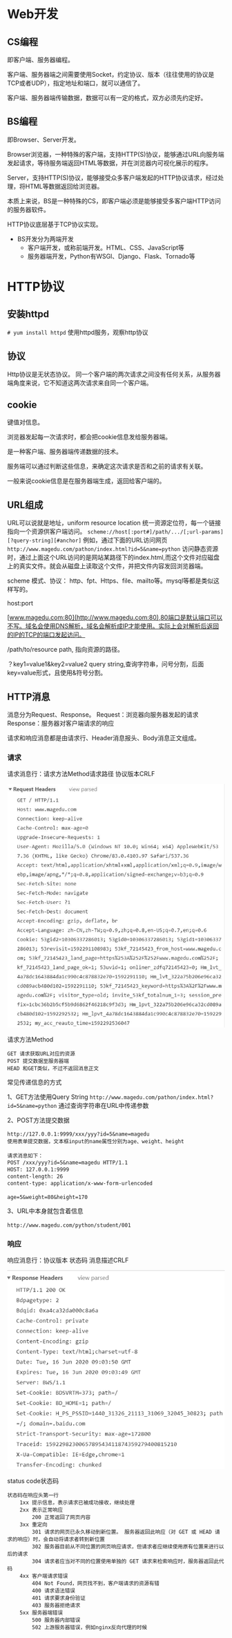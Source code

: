 # Web开发

## CS编程

即客户端、服务器编程。

客户端、服务器端之间需要使用Socket，约定协议、版本（往往使用的协议是TCP或者UDP），指定地址和端口，就可以通信了。

客户端、服务器端传输数据，数据可以有一定的格式，双方必须先约定好。

## BS编程

即Browser、Server开发。

Browser浏览器，一种特殊的客户端，支持HTTP(S)协议，能够通过URL向服务端发起请求，等待服务端返回HTML等数据，并在浏览器内可视化展示的程序。

Server，支持HTTP(S)协议，能够接受众多客户端发起的HTTP协议请求，经过处理，将HTML等数据返回给浏览器。

本质上来说，BS是一种特殊的CS，即客户端必须是能够接受多客户端HTTP访问的服务器软件。

HTTP协议底层基于TCP协议实现。

- BS开发分为两端开发
  - 客户端开发，或称前端开发。HTML、CSS、JavaScript等
  - 服务器端开发，Python有WSGI、Django、Flask、Tornado等

# HTTP协议

## 安装httpd

`# yum install httpd`
使用httpd服务，观察http协议

## 协议

Http协议是无状态协议。
同一个客户端的两次请求之间没有任何关系，从服务器端角度来说，它不知道这两次请求来自同一个客户端。

## cookie

键值对信息。

浏览器发起每一次请求时，都会把cookie信息发给服务器端。

是一种客户端、服务器端传递数据的技术。

服务端可以通过判断这些信息，来确定这次请求是否和之前的请求有关联。

一般来说cookie信息是在服务器端生成，返回给客户端的。

## URL组成

URL可以说就是地址，uniform resource location 统一资源定位符，每一个链接指向一个资源供客户端访问。
`scheme://host[:port#]/path/.../[;url-params][?query-string][#anchor]`
例如，通过下面的URL访问网页
`http://www.magedu.com/pathon/index.html?id=5&name=python`
访问静态资源时，通过上面这个URL访问的是网站某路径下的index.html,而这个文件对应磁盘上的真实文件。就会从磁盘上读取这个文件，并把文件内容发回浏览器端。

scheme 模式、协议：
http、fpt、Https、file、mailto等。mysql等都是类似这样写的。

host:port

[www.magedu.com:80](http://www.magedu.com:80),80端口是默认端口可以不写。域名会使用DNS解析，域名会解析成IP才能使用。实际上会对解析后返回的IP的TCP的端口发起访问。

/path/to/resource
path, 指向资源的路径。

？key1=value1&key2=value2
query string,查询字符串，问号分割，后面key=value形式，且使用&符号分割。

## HTTP消息

消息分为Request、Response。
Request：浏览器向服务器发起的请求
Response：服务器对客户端请求的响应

请求和响应消息都是由请求行、Header消息报头、Body消息正文组成。

### 请求

请求消息行：请求方法Method请求路径 协议版本CRLF

![格式化头信息](images/格式化头信息.jpg)

请求方法Method
```
GET 请求获取URL对应的资源
POST 提交数据至服务器端
HEAD 和GET类似，不过不返回消息正文
```

常见传递信息的方式

1、GET方法使用Query String
`http://www.magedu.com/pathon/index.html?id=5&name=python`
通过查询字符串在URL中传递参数

2、POST方法提交数据

```
http://127.0.0.1:9999/xxx/yyy?id=5&name=magedu
使用表单提交数据，文本框input的name属性分别为age、weight、height

请求消息如下：
POST /xxx/yyy?id=5&name=magedu HTTP/1.1
HOST: 127.0.0.1:9999
content-length: 26
content-type: application/x-www-form-urlencoded

age=5&weight=80&height=170
```

3、URL中本身就包含着信息

`http://www.magedu.com/python/student/001`

### 响应

响应消息行：协议版本 状态码 消息描述CRLF

![响应头信息](images/响应头信息.jpg)

status code状态码

```
状态码在响应头第一行
    1xx 提示信息，表示请求已被成功接收，继续处理
    2xx 表示正常响应
        200 正常返回了网页内容
    3xx 重定向
        301 请求的网页已永久移动到新位置。 服务器返回此响应（对 GET 或 HEAD 请求的响应）时，会自动将请求者转到新位置
        302 服务器目前从不同位置的网页响应请求，但请求者应继续使用原有位置来进行以后的请求
        304 请求者应当对不同的位置使用单独的 GET 请求来检索响应时，服务器返回此代码
    4xx 客户端请求错误
        404 Not Found，网页找不到，客户端请求的资源有错
        400 请求语法错误
        401 请求要求身份验证
        403 服务器拒绝请求
    5xx 服务器端错误
        500 服务器内部错误
        502 上游服务器错误，例如nginx反向代理的时候
```
